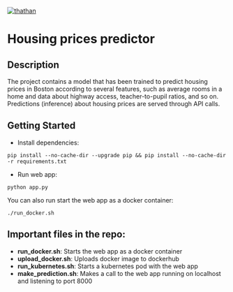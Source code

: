 [![thathan](https://circleci.com/gh/thathan/udacity-project-ml-microservices-kubernetes.svg?style=svg)](https://app.circleci.com/pipelines/github/thathan/udacity-project-ml-microservices-kubernetes)

# Housing prices predictor

## Description

The project contains a model that has been trained to predict housing prices in Boston according to several features, 
such as average rooms in a home and data about highway access, teacher-to-pupil ratios, and so on. 
Predictions (inference) about housing prices are served through API calls. 

## Getting Started

* Install dependencies: 
```
pip install --no-cache-dir --upgrade pip && pip install --no-cache-dir -r requirements.txt
```

* Run web app:
```
python app.py
``` 

You can also run start the web app as a docker container: 
```
./run_docker.sh
```

## Important files in the repo: 

* **run_docker.sh**: Starts the web app as a docker container
* **upload_docker.sh**: Uploads docker image to dockerhub
* **run_kubernetes.sh**: Starts a kubernetes pod with the web app
* **make_prediction.sh**: Makes a call to the web app running on localhost and listening to port 8000
